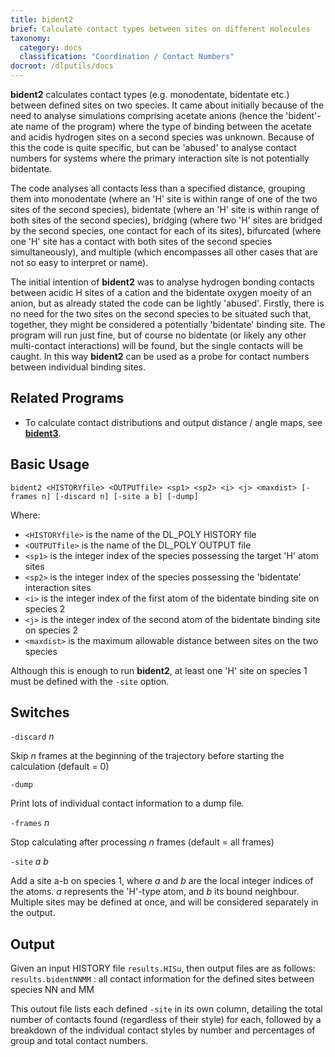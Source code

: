 ```yaml
---
title: bident2
brief: Calculate contact types between sites on different molecules
taxonomy:
  category: docs
  classification: "Coordination / Contact Numbers"
docroot: /dlputils/docs
---
```


**bident2** calculates contact types (e.g. monodentate, bidentate etc.) between defined sites on two species. It came about initially because of the need to analyse simulations comprising acetate anions (hence the 'bident'-ate name of the program) where the type of binding between the acetate and acidis hydrogen sites on a second species was unknown. Because of this the code is quite specific, but can be 'abused' to analyse contact numbers for systems where the primary interaction site is not potentially bidentate.

The code analyses all contacts less than a specified distance, grouping them into monodentate (where an 'H' site is within range of one of the two sites of the second species), bidentate (where an 'H' site is within range of both sites of the second species), bridging (where two 'H' sites are bridged by the second species, one contact for each of its sites), bifurcated (where one 'H' site has a contact with both sites of the second species simultaneously), and multiple (which encompasses all other cases that are not so easy to interpret or name).

The initial intention of **bident2** was to analyse hydrogen bonding contacts between acidic H sites of a cation and the bidentate oxygen moeity of an anion, but as already stated the code can be lightly 'abused'. Firstly, there is  no need for the two sites on the second species to be situated such that, together, they might be considered a potentially 'bidentate' binding site. The program will run just fine, but of course no bidentate (or likely any other multi-contact interactions) will be found, but the single contacts will be caught. In this way **bident2** can be used as a probe for contact numbers between individual binding sites.

## Related Programs
+ To calculate contact distributions and output distance / angle maps, see [**bident3**](/dlputils/docs/utilities/bident3).

## Basic Usage

```
bident2 <HISTORYfile> <OUTPUTfile> <sp1> <sp2> <i> <j> <maxdist> [-frames n] [-discard n] [-site a b] [-dump]
```

Where:
+ `<HISTORYfile>` is the name of the DL_POLY HISTORY file
+ `<OUTPUTfile>` is the name of the DL_POLY OUTPUT file
+ `<sp1>` is the integer index of the species possessing the target 'H' atom sites
+ `<sp2>` is the integer index of the species possessing the 'bidentate' interaction sites
+ `<i>` is the integer index of the first atom of the bidentate binding site on species 2
+ `<j>` is the integer index of the second atom of the bidentate binding site on species 2
+ `<maxdist>` is the maximum allowable distance between sites on the two species

Although this is enough to run **bident2**, at least one 'H' site on species 1 must be defined with the `-site` option.


## Switches

`-discard` _n_

Skip _n_ frames at the beginning of the trajectory before starting the calculation (default = 0)

`-dump`

Print lots of individual contact information to a dump file.

`-frames` _n_

Stop calculating after processing _n_ frames (default = all frames)

`-site` _a_ _b_

Add a site a-b on species 1, where _a_ and _b_ are the local integer indices of the atoms. _a_ represents the 'H'-type atom, and _b_ its bound neighbour. Multiple sites may be defined at once, and will be considered separately in the output.

## Output <a id="output"></a>

Given an input HISTORY file `results.HISu`, then output files are as follows:
`results.bidentNNMM` : all contact information for the defined sites between species NN and MM

This outout file lists each defined `-site` in its own column, detailing the total number of contacts found (regardless of their style) for each, followed by a breakdown of the individual contact styles by number and percentages of group and total contact numbers.


